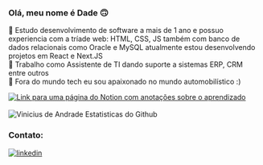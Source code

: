 ### Olá, meu nome é Dade 🙃

🔭 Estudo desenvolvimento de software a mais de 1 ano e possuo experiencia com a tríade web: HTML, CSS, JS também com banco de dados relacionais como Oracle e MySQL atualmente estou desenvolvendo projetos em React e Next.JS </br>
🌱 Trabalho como Assistente de TI dando suporte a sistemas ERP, CRM entre outros</br>
👯 Fora do mundo tech eu sou apaixonado no mundo automobilístico :)

[![Link para uma página do Notion com anotações sobre o aprendizado](https://img.shields.io/badge/-Confira%20todo%20meu%20progresso%20no%20curso%20CertifiedTechDev%20clicando%20aqui!-060606?style=flat&labelColor=0D0D0D&logo=Notion&Color=white)](https://eggplant-jingle-128.notion.site/CertifiedTechDeveloper-a48af58b5c1741f6ac3b24c0b97fec38)\
 </br>
![Vinicius de Andrade Estatisticas do Github](https://github-readme-stats.vercel.app/api?username=andradeviniicius&show_icons=true&theme=radical)</br>
### Contato:
[![linkedin](https://img.shields.io/badge/LinkedIn-0077B5?style=for-the-badge&logo=linkedin&logoColor=white)](https://www.linkedin.com/in/vinicius-andrade-sc/)
